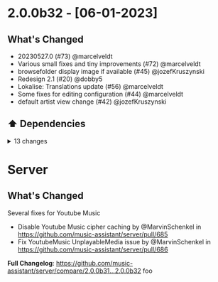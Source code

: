 # 2.0.0b32 - [06-01-2023]
## What's Changed
* 20230527.0 (#73) @marcelveldt
* Various small fixes and tiny improvements (#72) @marcelveldt
* browsefolder display image if available (#45) @jozefKruszynski
* Redesign 2.1 (#20) @dobby5
* Lokalise: Translations update (#56) @marcelveldt
* Some fixes for editing configuration (#44) @marcelveldt
* default artist view change (#42) @jozefKruszynski

## ⬆️ Dependencies

<details>
<summary>13 changes</summary>

* Bump eslint-plugin-vue from 9.13.0 to 9.14.1 (#71) @dependabot
* Bump @typescript-eslint/eslint-plugin from 5.59.6 to 5.59.7 (#67) @dependabot
* Bump @fontsource/roboto from 4.5.8 to 5.0.1 (#65) @dependabot
* Bump @typescript-eslint/parser from 5.59.6 to 5.59.7 (#64) @dependabot
* Bump eslint from 8.40.0 to 8.41.0 (#63) @dependabot
* Bump vite-plugin-pwa from 0.14.7 to 0.15.1 (#69) @dependabot
* Bump @types/node from 20.2.1 to 20.2.4 (#70) @dependabot
* Bump vue-router from 4.2.0 to 4.2.1 (#58) @dependabot
* Bump @vitejs/plugin-vue from 4.2.1 to 4.2.3 (#43) @dependabot
* Bump @vue/tsconfig from 0.3.2 to 0.4.0 (#37) @dependabot
* Bump @types/node from 20.1.2 to 20.1.3 (#39) @dependabot
* Bump vue from 3.2.47 to 3.3.1 (#40) @dependabot
* Bump vuetify from 3.2.3 to 3.2.4 (#36) @dependabot
</details>

# Server
## What's Changed

Several fixes for Youtube Music
* Disable Youtube Music cipher caching by @MarvinSchenkel in https://github.com/music-assistant/server/pull/685
* Fix YoutubeMusic UnplayableMedia issue by @MarvinSchenkel in https://github.com/music-assistant/server/pull/686


**Full Changelog**: https://github.com/music-assistant/server/compare/2.0.0b31...2.0.0b32
foo
